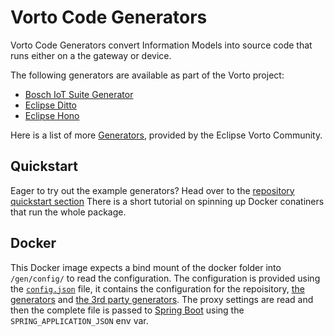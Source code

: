 # Vorto Code Generators

Vorto Code Generators convert Information Models into source code that runs either on a the gateway or device.

The following generators are available as part of the Vorto project: 

 - [Bosch IoT Suite Generator](../../core-bundles/generators/bosch/Readme.md)
 - [Eclipse Ditto](../../core-bundles/generators/eclipse-ditto/Readme.md)
 - [Eclipse Hono](../../core-bundles/generators/eclipse-hono/Readme.md)

Here is a list of more [Generators](https://www.github.com/eclipse/vorto-examples), provided by the Eclipse Vorto Community.

## Quickstart
Eager to try out the example generators? Head over to the [repository quickstart section](https://github.com/eclipse/vorto/tree/development/repository/repository-web/#Quickstart)
There is a short tutorial on spinning up Docker conatiners that run the whole package.

## Docker

This Docker image expects a bind mount of the docker folder into `/gen/config/` to read the configuration.
The configuration is provided using the [`config.json`](https://github.com/eclipse/vorto/tree/development/repository/repository-web/docker/config.json) file, it contains the configuration for the repoisitory, [the generators](../repository-generators/Readme.md) and [the 3rd party generators](https://github.com/eclipse/vorto-examples).
The proxy settings are read and then the complete file is passed to [Spring Boot](https://spring.io/projects/spring-boot) using the `SPRING_APPLICATION_JSON` env var.
